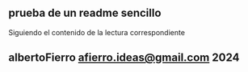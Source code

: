 ## prueba de un readme sencillo
Siguiendo el contenido de la lectura correspondiente
## albertoFierro afierro.ideas@gmail.com 2024
